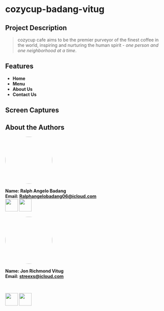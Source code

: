 # **cozycup-badang-vitug**
## Project Description
> cozycup cafe aims to be the premier purveyor of the finest coffee in the world, inspiring and nurturing the human spirit - *one person and one neighborhood at a time*.

## Features
- **Home**
- **Menu**
- **About Us**
- **Contact Us**

## Screen Captures

## About the Authors
<img src="https://avatars.githubusercontent.com/u/225259706?v=4"  style="border-radius: 50%" width=150>

**Name: Ralph Angelo Badang**  
**Email: Ralphangelobadang06@icloud.com**
<br>
<a href="https://www.facebook.com/RalphAngeloBadangg/"><img src="https://github.com/gauravghongde/social-icons/blob/master/PNG/Color/Facebook.png?raw=true" width="40"></a> <a href="https://github.com/YG-paaleee"><img src="https://github.com/gauravghongde/social-icons/blob/master/PNG/Color/Github.png?raw=true" width="40"></a>

<img src="https://avatars.githubusercontent.com/u/178247970?v=4"  style="border-radius: 50%" width=150>

**Name: Jon Richmond Vitug**  
**Email: streexs@icloud.com**

<br>

<a href="https://github.com/YG-paaleee"><img src="https://github.com/gauravghongde/social-icons/blob/master/PNG/Color/Facebook.png?raw=true" width="40"></a> <a href="https://www.facebook.com/exruc"><img src="https://github.com/gauravghongde/social-icons/blob/master/PNG/Color/Github.png?raw=true" width="40"></a>
